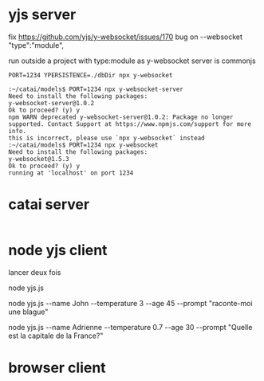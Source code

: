 # yjs server

fix https://github.com/yjs/y-websocket/issues/170
bug on --websocket 
  "type":"module",


run outside a project with type:module as y-websocket server is commonjs
```
PORT=1234 YPERSISTENCE=./dbDir npx y-websocket

:~/catai/models$ PORT=1234 npx y-websocket-server
Need to install the following packages:
y-websocket-server@1.0.2
Ok to proceed? (y) y
npm WARN deprecated y-websocket-server@1.0.2: Package no longer supported. Contact Support at https://www.npmjs.com/support for more info.
this is incorrect, please use `npx y-websocket` instead
:~/catai/models$ PORT=1234 npx y-websocket
Need to install the following packages:
y-websocket@1.5.3
Ok to proceed? (y) y
running at 'localhost' on port 1234

```

# catai server
```~/dev/catai/server$ npm run cli serve
```

# node yjs client
lancer deux fois

node yjs.js

node yjs.js --name John --temperature 3 --age 45 --prompt "raconte-moi une blague"

node yjs.js --name Adrienne --temperature 0.7 --age 30 --prompt "Quelle est la capitale de la France?"

# browser client

